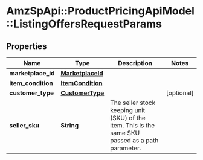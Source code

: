 # AmzSpApi::ProductPricingApiModel::ListingOffersRequestParams

## Properties
Name | Type | Description | Notes
------------ | ------------- | ------------- | -------------
**marketplace_id** | [**MarketplaceId**](MarketplaceId.md) |  | 
**item_condition** | [**ItemCondition**](ItemCondition.md) |  | 
**customer_type** | [**CustomerType**](CustomerType.md) |  | [optional] 
**seller_sku** | **String** | The seller stock keeping unit (SKU) of the item. This is the same SKU passed as a path parameter. | 

